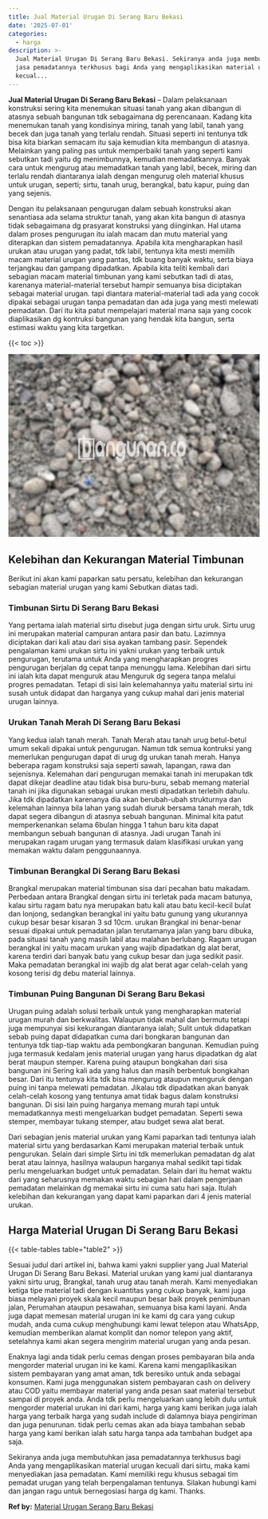```yaml
---
title: Jual Material Urugan Di Serang Baru Bekasi
date: '2025-07-01'
categories:
  - harga
description: >-
  Jual Material Urugan Di Serang Baru Bekasi. Sekiranya anda juga membutuhkan
  jasa pemadatannya terkhusus bagi Anda yang mengaplikasikan material urugan
  kecual...
---
```


**Jual Material Urugan Di Serang Baru Bekasi** – Dalam pelaksanaan konstruksi sering kita menemukan situasi tanah yang akan dibangun di atasnya sebuah bangunan tdk sebagaimana dg perencanaan. Kadang kita menemukan tanah yang kondisinya miring, tanah yang labil, tanah yang becek dan juga tanah yang terlalu rendah. Situasi seperti ini tentunya tdk bisa kita biarkan semacam itu saja kemudian kita membangun di atasnya. Melainkan yang paling pas untuk memperbaiki tanah yang seperti kami sebutkan tadi yaitu dg menimbunnya, kemudian memadatkannya. Banyak cara untuk mengurug atau memadatkan tanah yang labil, becek, miring dan terlalu rendah diantaranya ialah dengan mengurug oleh material khusus untuk urugan, seperti; sirtu, tanah urug, berangkal, batu kapur, puing dan yang sejenis.

Dengan itu pelaksanaan pengurugan dalam sebuah konstruksi akan senantiasa ada selama struktur tanah, yang akan kita bangun di atasnya tidak sebagaimana dg prasyarat konstruksi yang diinginkan. Hal utama dalam proses pengurugan itu ialah macam dan mutu material yang diterapkan dan sistem pemadatannya. Apabila kita mengharapkan hasil urukan atau urugan yang padat, tdk labil, tentunya kita mesti memilih macam material urugan yang pantas, tdk buang banyak waktu, serta biaya terjangkau dan gampang dipadatkan. Apabila kita teliti kembali dari sebagian macam material timbunan yang kami sebutkan tadi di atas, karenanya material-material tersebut hampir semuanya bisa diciptakan sebagai material urugan. tapi diantara material-material tadi ada yang cocok dipakai sebagai urugan tanpa pemadatan dan ada juga yang mesti melewati pemadatan. Dari itu kita patut mempelajari material mana saja yang cocok diaplikasikan dg kontruksi bangunan yang hendak kita bangun, serta estimasi waktu yang kita targetkan.

{{< toc >}}

![Jual Material Urugan Di Serang Baru Bekasi](/images/jual-urugan-22.png)

## Kelebihan dan Kekurangan Material Timbunan

Berikut ini akan kami paparkan satu persatu, kelebihan dan kekurangan sebagian material urugan yang kami Sebutkan diatas tadi.

### Timbunan Sirtu Di Serang Baru Bekasi

Yang pertama ialah material sirtu disebut juga dengan sirtu uruk. Sirtu urug ini merupakan material campuran antara pasir dan batu. Lazimnya diciptakan dari kali atau dari sisa ayakan tambang pasir. Sependek pengalaman kami urukan sirtu ini yakni urukan yang terbaik untuk pengurugan, terutama untuk Anda yang mengharapkan progres pengurugan berjalan dg cepat tanpa menunggu lama. Kelebihan dari sirtu ini ialah kita dapat menguruk atau Menguruk dg segera tanpa melalui progres pemadatan. Tetapi di sisi lain kelemahannya yaitu material sirtu ini susah untuk didapat dan harganya yang cukup mahal dari jenis material urugan lainnya.

### Urukan Tanah Merah Di Serang Baru Bekasi

Yang kedua ialah tanah merah. Tanah Merah atau tanah urug betul-betul umum sekali dipakai untuk pengurugan. Namun tdk semua kontruksi yang memerlukan pengurugan dapat di urug dg urukan tanah merah. Hanya beberapa ragam konstruksi saja seperti sawah, lapangan, rawa dan sejenisnya. Kelemahan dari pengurugan memakai tanah ini merupakan tdk dapat dikejar deadline atau tidak bisa buru-buru, sebab memang material tanah ini jika digunakan sebagai urukan mesti dipadatkan terlebih dahulu. Jika tdk dipadatkan karenanya dia akan berubah-ubah strukturnya dan kelemahan lainnya bila lahan yang sudah diuruk bersama tanah merah, tdk dapat segera dibangun di atasnya sebuah bangunan. Minimal kita patut memperkenankan selama 6bulan hingga 1 tahun baru kita dapat membangun sebuah bangunan di atasnya. Jadi urugan Tanah ini merupakan ragam urugan yang termasuk dalam klasifikasi urukan yang memakan waktu dalam penggunaannya.

### Timbunan Berangkal Di Serang Baru Bekasi

Brangkal merupakan material timbunan sisa dari pecahan batu makadam. Perbedaan antara Brangkal dengan sirtu ini terletak pada macam batunya, kalau sirtu ragam batu nya merupakan batu kali atau batu kecil-kecil bulat dan lonjong, sedangkan berangkal ini yaitu batu gunung yang ukurannya cukup besar besar kisaran 3 sd 10cm. urukan Brangkal ini benar-benar sesuai dipakai untuk pemadatan jalan terutamanya jalan yang baru dibuka, pada situasi tanah yang masih labil atau malahan berlubang. Ragam urugan berangkal ini yaitu macam urukan yang wajib dipadatkan dg alat berat, karena terdiri dari banyak batu yang cukup besar dan juga sedikit pasir. Maka pemadatan berangkal ini wajib dg alat berat agar celah-celah yang kosong terisi dg debu material lainnya.

### Timbunan Puing Bangunan Di Serang Baru Bekasi

Urugan puing adalah solusi terbaik untuk yang mengharapkan material urugan murah dan berkwalitas. Walaupun tidak mahal dan bermutu tetapi juga mempunyai sisi kekurangan diantaranya ialah; Sulit untuk didapatkan sebab puing dapat didapatkan cuma dari bongkaran bangunan dan tentunya tdk tiap-tiap waktu ada pembongkaran bangunan. Kemudian puing juga termasuk kedalam jenis material urugan yang harus dipadatkan dg alat berat maupun stemper. Karena puing ataupun bongkahan dari sisa bangunan ini Sering kali ada yang halus dan masih berbentuk bongkahan besar. Dari itu tentunya kita tdk bisa mengurug ataupun menguruk dengan puing ini tanpa melewati pemadatan. Jikalau tdk dipadatkan akan banyak celah-celah kosong yang tentunya amat tidak bagus dalam konstruksi bangunan. Di sisi lain puing harganya memang murah tapi untuk memadatkannya mesti mengeluarkan budget pemadatan. Seperti sewa stemper, membayar tukang stemper, atau budget sewa alat berat.

Dari sebagian jenis material urukan yang Kami paparkan tadi tentunya ialah material sirtu yang berdasarkan Kami merupakan material terbaik untuk pengurukan. Selain dari simple Sirtu ini tdk memerlukan pemadatan dg alat berat atau lainnya, hasilnya walaupun harganya mahal sedikit tapi tidak perlu mengeluarkan budget untuk pemadatan. Selain dari itu hemat waktu dari yang seharusnya memakan waktu sebagian hari dalam pengerjaan pemadatan melainkan dg memakai sirtu ini cuma satu hari saja. Itulah kelebihan dan kekurangan yang dapat kami paparkan dari 4 jenis material urukan.

## Harga Material Urugan Di Serang Baru Bekasi

{{< table-tables table="table2" >}}

Sesuai judul dari artikel ini, bahwa kami yakni supplier yang Jual Material Urugan Di Serang Baru Bekasi. Material urukan yang kami jual diantaranya yakni sirtu urug, Brangkal, tanah urug atau tanah merah. Kami menyediakan ketiga tipe material tadi dengan kuantitas yang cukup banyak, kami juga biasa melayani proyek skala kecil maupun besar baik proyek penimbunan jalan, Perumahan ataupun pesawahan, semuanya bisa kami layani. Anda juga dapat memesan material urugan ini ke kami dg cara yang cukup mudah, anda cuma cukup menghubungi kami lewat telepon atau WhatsApp, kemudian memberikan alamat komplit dan nomor telepon yang aktif, setelahnya kami akan segera mengirim material urugan yang anda pesan.

Enaknya lagi anda tidak perlu cemas dengan proses pembayaran bila anda mengorder material urugan ini ke kami. Karena kami mengaplikasikan sistem pembayaran yang amat aman, tdk beresiko untuk anda sebagai konsumen. Kami juga menggunakan sistem pembayaran cash on delivery atau COD yaitu membayar material yang anda pesan saat material tersebut sampai di proyek anda. Anda tdk perlu mengeluarkan uang lebih dulu untuk mengorder material urukan ini dari kami, harga yang kami berikan juga ialah harga yang terbaik harga yang sudah include di dalamnya biaya pengiriman dan juga penurunan. tidak perlu cemas akan ada biaya tambahan sebab harga yang kami berikan ialah satu harga tanpa ada tambahan budget apa saja.

Sekiranya anda juga membutuhkan jasa pemadatannya terkhusus bagi Anda yang mengaplikasikan material urugan kecuali dari sirtu, maka kami menyediakan jasa pemadatan. Kami memiliki regu khusus sebagai tim pemadat urugan yang telah berpengalaman tentunya. Silakan hubungi kami dan jangan ragu untuk bernegosiasi harga dg kami. Thanks.

**Ref by:** [Material Urugan Serang Baru Bekasi](https://id.wikipedia.org/wiki/Material)

